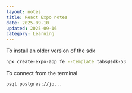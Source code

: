```yaml
---
layout: notes
title: React Expo notes
date: 2025-09-10
updated: 2025-09-16
category: Learning
---
```


To install an older version of the sdk
```sh
npx create-expo-app fe --template tabs@sdk-53
```

To connect from the terminal
```sh
psql postgres://jo...
```